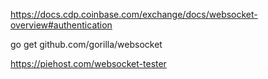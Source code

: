 
https://docs.cdp.coinbase.com/exchange/docs/websocket-overview#authentication

go get github.com/gorilla/websocket


https://piehost.com/websocket-tester


